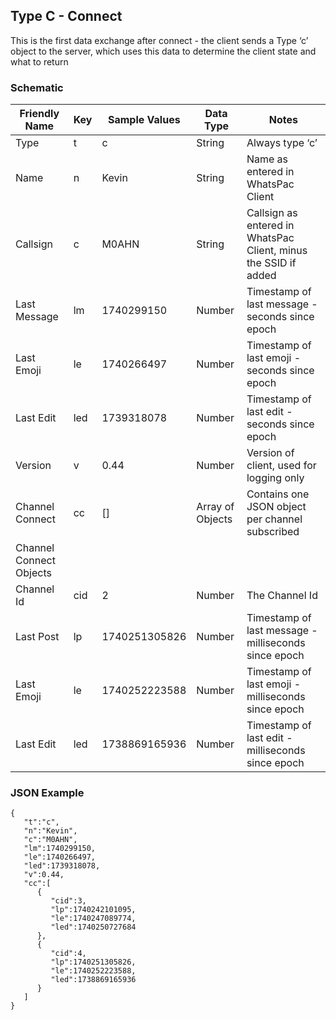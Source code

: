 ## Type C - Connect
This is the first data exchange after connect - the client sends a Type ‘c’ object to the server, which uses this data to determine the client state and what to return
### Schematic
|Friendly Name|Key|Sample Values|Data Type|Notes|
| -------- | ------- | -------- | ------- | ------- |
|Type|t|c|String|Always type ‘c’|
|Name|n|Kevin|String|Name as entered in WhatsPac Client|
|Callsign|c|M0AHN|String|Callsign as entered in WhatsPac Client, minus the SSID if added|
|Last Message|lm|1740299150|Number|Timestamp of last message - seconds since epoch|
|Last Emoji|le|1740266497|Number|Timestamp of last emoji - seconds since epoch
|Last Edit|led|1739318078|Number|Timestamp of last edit - seconds since epoch
|Version|v|0.44|Number|Version of client, used for logging only
|Channel Connect|cc|[]|Array of Objects|Contains one JSON object per channel subscribed
|Channel Connect Objects
|Channel Id|cid|2|Number|The Channel Id
|Last Post|lp|1740251305826|Number|Timestamp of last message - milliseconds since epoch
|Last Emoji|le|1740252223588|Number|Timestamp of last emoji - milliseconds since epoch
|Last Edit|led|1738869165936|Number|Timestamp of last edit - milliseconds since epoch
### JSON Example
```
{
   "t":"c",
   "n":"Kevin",
   "c":"M0AHN",
   "lm":1740299150,
   "le":1740266497,
   "led":1739318078,
   "v":0.44,
   "cc":[
      {
         "cid":3,
         "lp":1740242101095,
         "le":1740247089774,
         "led":1740250727684
      },
      {
         "cid":4,
         "lp":1740251305826,
         "le":1740252223588,
         "led":1738869165936
      }
   ]
}

```
